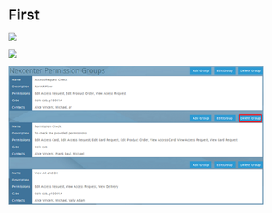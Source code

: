 # First

 ![](https://github.com/SoniHari/Test1/tree/8e90a83231e13135da7c03f095d56fa0165b8526/EditGroup.png) 

![](.gitbook/assets/add-permission-group.png)

![](.gitbook/assets/deletegroup.png)

